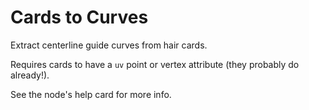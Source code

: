 # Cards to Curves

Extract centerline guide curves from hair cards.

Requires cards to have a `uv` point or vertex attribute (they probably do already!).

See the node's help card for more info.
